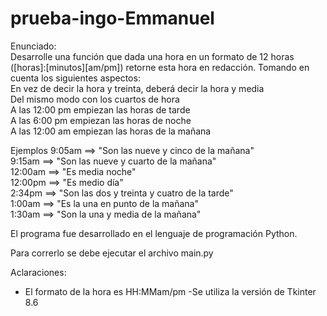# prueba-ingo-Emmanuel
Enunciado:     
Desarrolle una función que dada una hora en un formato de 12 horas ([horas]:[minutos][am/pm]) retorne esta hora en redacción. Tomando en cuenta los siguientes aspectos:     
En vez de decir la hora y treinta, deberá decir la hora y media    
Del mismo modo con los cuartos de hora             
A las 12:00 pm empiezan las horas de tarde       
A las 6:00 pm empiezan las horas de noche        
A las 12:00 am empiezan las horas de la mañana 

Ejemplos
9:05am ==> "Son las nueve y cinco de la mañana"  
9:15am ==> "Son las nueve y cuarto de la mañana"  
12:00am ==> "Es media noche"  
12:00pm ==> "Es medio día"  
2:34pm ==> "Son las dos y treinta y cuatro de la tarde"  
1:00am ==> "Es la una en punto de la mañana"  
1:30am ==> "Son la una y media de la mañana"



El programa fue desarrollado en el lenguaje de programación Python.

Para correrlo se debe ejecutar el archivo main.py


Aclaraciones:

- El formato de la hora es HH:MMam/pm
-Se utiliza la versión de Tkinter 8.6
